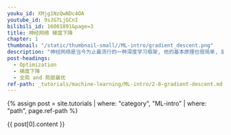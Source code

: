 ```yaml
---
youku_id: XMjg1NzQwNDc4OA
youtube_id: 9sJG7LjGCnI
bilibili_id: 16001891&page=3
title: 神经网络 梯度下降
chapter: 1
thumbnail: "/static/thumbnail-small//ML-intro/gradient_descent.png"
description: "神经网络是当今为止最流行的一种深度学习框架, 他的基本原理也很简单, 就是一种梯度下降机制. 我们今天就来看看这神奇的优化模式吧.学习机器学习的同学们常会遇到这样的图像, 我了个天, 看上去好复杂, 哈哈, 不过还挺好看的. 这些和我们说的梯度下降又有什么关系呢? 原来这些图片展示出来了一个家族的历史, 这个家族的名字就是-”optimization” (优化问题). 优化能力是人类历史上的重大突破, 他解决了很多实际生活中的问题. 从而渐渐演化成了一个庞大的家族."
post-headings:
  - Optimization
  - 梯度下降
  - 全局 and 局部最优
ref-path: _tutorials/machine-learning/ML-intro/2-8-gradient-descent.md
---
```



{% assign post = site.tutorials | where: "category", "ML-intro" | where: "path", page.ref-path %}

{{ post[0].content }}
